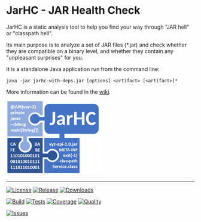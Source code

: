# JarHC - JAR Health Check

JarHC is a static analysis tool to help you find your way through "JAR hell" or "classpath hell".

Its main purpose is to analyze a set of JAR files (\*.jar) and check whether they are compatible on a binary level, and whether they contain any "unpleasant surprises" for you.

It is a standalone Java application run from the command line:

```
java -jar jarhc-with-deps.jar [options] <artifact> [<artifact>]*
```

More information can be found in the [wiki](https://github.com/smarkwal/jarhc/wiki).

![JarHC Logo](https://github.com/smarkwal/jarhc/blob/master/docs/jarhc-logo.png?raw=true)

---

[![License](https://img.shields.io/github/license/smarkwal/jarhc?label=License)](https://www.apache.org/licenses/LICENSE-2.0)
[![Release](https://img.shields.io/github/v/release/smarkwal/jarhc?label=Latest)](https://github.com/smarkwal/jarhc/releases/latest)
[![Downloads](https://img.shields.io/github/downloads/smarkwal/jarhc/total?label=Downloads)](https://github.com/smarkwal/jarhc/releases)

[![Build](https://github.com/smarkwal/jarhc/actions/workflows/build.yml/badge.svg)](https://github.com/smarkwal/jarhc/actions/workflows/build.yml)
[![Tests](https://img.shields.io/sonar/tests/smarkwal_jarhc/master?label=Tests&server=https%3A%2F%2Fsonarcloud.io)](https://sonarcloud.io/component_measures?id=smarkwal_jarhc&metric=test_success_density&selected=smarkwal_jarhc%3Asrc%2Ftest%2Fjava%2Forg%2Fjarhc)
[![Coverage](https://img.shields.io/sonar/coverage/smarkwal_jarhc/master?label=Coverage&server=https%3A%2F%2Fsonarcloud.io)](https://sonarcloud.io/component_measures?id=smarkwal_jarhc&metric=coverage&view=list)
[![Quality](https://img.shields.io/sonar/quality_gate/smarkwal_jarhc/master?label=Quality&server=https%3A%2F%2Fsonarcloud.io)](https://sonarcloud.io/dashboard?id=smarkwal_jarhc)

[![Issues](https://img.shields.io/github/issues/smarkwal/jarhc?label=Issues)](https://github.com/smarkwal/jarhc/issues)
